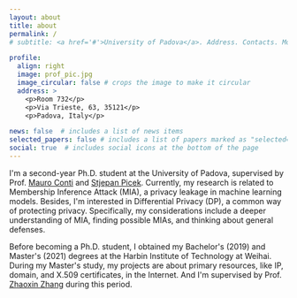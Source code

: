 ```yaml
---
layout: about
title: about
permalink: /
# subtitle: <a href='#'>University of Padova</a>. Address. Contacts. Moto. Etc.

profile:
  align: right
  image: prof_pic.jpg
  image_circular: false # crops the image to make it circular
  address: >
    <p>Room 732</p>
    <p>Via Trieste, 63, 35121</p>
    <p>Padova, Italy</p>

news: false  # includes a list of news items
selected_papers: false # includes a list of papers marked as "selected={true}"
social: true  # includes social icons at the bottom of the page
---
```


I'm a second-year Ph.D. student at the University of Padova, supervised by Prof. [Mauro Conti](https://www.math.unipd.it/~conti/) and [Stjepan Picek](https://www.ru.nl/en/people/picek-s). Currently, my research is related to Membership Inference Attack (MIA), a privacy leakage in machine learning models. Besides, I'm interested in Differential Privacy (DP), a common way of protecting privacy. Specifically, my considerations include a deeper understanding of MIA, finding possible MIAs, and thinking about general defenses.

Before becoming a Ph.D. student, I obtained my Bachelor's (2019) and Master's (2021) degrees at the Harbin Institute of Technology at Weihai. During my Master's study, my projects are about primary resources, like IP, domain, and X.509 certificates, in the Internet. And I'm supervised by Prof. [Zhaoxin Zhang](linkedin.com/in/兆心-张-967454aa/?originalSubdomain=cn) during this period. 


<!-- I'm Write your biography here. Tell the world about yourself. Link to your favorite [subreddit](http://reddit.com). You can put a picture in, too. The code is already in, just name your picture `prof_pic.jpg` and put it in the `img/` folder.

Put your address / P.O. box / other info right below your picture. You can also disable any these elements by editing `profile` property of the YAML header of your `_pages/about.md`. Edit `_bibliography/papers.bib` and Jekyll will render your [publications page](/al-folio/publications/) automatically.

Link to your social media connections, too. This theme is set up to use [Font Awesome icons](http://fortawesome.github.io/Font-Awesome/) and [Academicons](https://jpswalsh.github.io/academicons/), like the ones below. Add your Facebook, Twitter, LinkedIn, Google Scholar, or just disable all of them. -->

